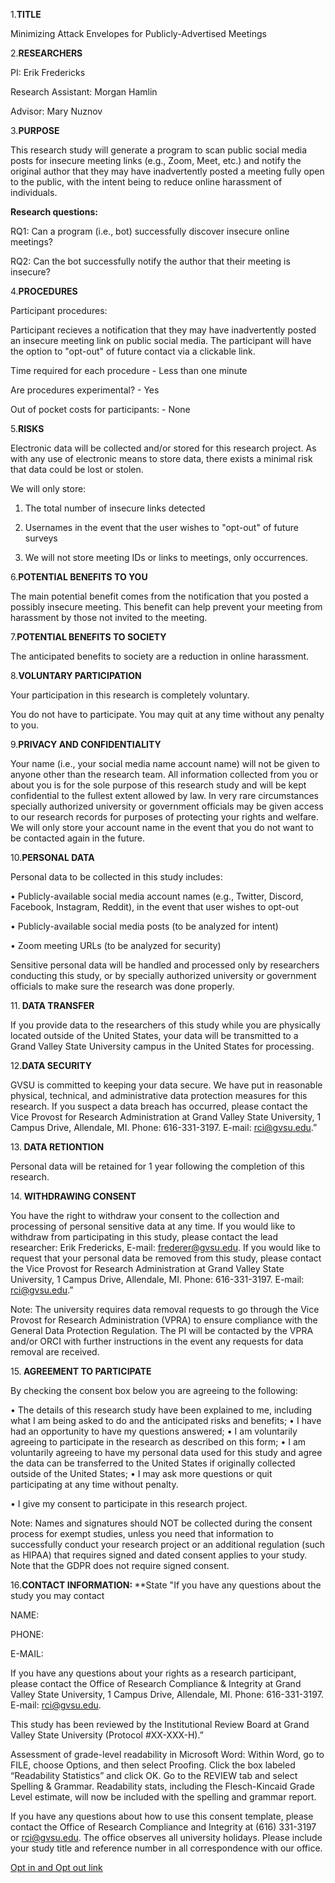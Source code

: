 
 1.<b>TITLE</b>

Minimizing Attack Envelopes for Publicly-Advertised Meetings

2.<b>RESEARCHERS</b>

PI: Erik Fredericks

Research Assistant: Morgan Hamlin

 Advisor: Mary Nuznov

3.<b>PURPOSE</b>

This research study will generate a program to scan public social media posts for insecure meeting links (e.g., Zoom, Meet, etc.) and notify the original author that they 	   may have inadvertently posted a meeting fully open to the public, with the intent being to reduce online harassment of individuals.

<b>Research questions:</b>

RQ1: Can a program (i.e., bot) successfully discover insecure online meetings?

RQ2: Can the bot successfully notify the author that their meeting is insecure?

4.<b>PROCEDURES</b>

Participant procedures:		

Participant recieves a notification that they may have inadvertently posted an insecure  meeting link on public social media.  The participant will have the  option to 	"opt-out"  of future contact via a clickable link.
		

Time required for each procedure	-	Less than one minute

Are procedures experimental?	        -	Yes

Out of pocket costs for participants:	-	None

5.<b>RISKS </b>

Electronic data will be collected and/or stored for this research project. As with any use of electronic means to store data, there exists a minimal risk that data could 	  be lost or stolen.

We will only store:
	
1) The total number of insecure links detected
	
2) Usernames in the event that the user wishes to "opt-out" of future surveys

3) We will not store meeting IDs or links to meetings, only occurrences.

6.<b>POTENTIAL BENEFITS TO YOU </b>

The main potential benefit comes from the notification that you posted a possibly insecure meeting.  This benefit can help prevent your meeting from harassment by those 	 not invited to the meeting.

7.<b>POTENTIAL BENEFITS TO SOCIETY</b>

The anticipated benefits to society are a reduction in online harassment.

8.<b>VOLUNTARY PARTICIPATION </b>
  
  Your participation in this research is completely voluntary. 
  
  You do not have to participate. You may quit at any time without any penalty to you. 

  
  9.<b>PRIVACY AND CONFIDENTIALITY</b>
  

Your name (i.e., your social media name account name) will not be given to anyone other than the research team.  All information collected from you or about you is for the 	 sole purpose of this research study and will be kept confidential to the fullest extent allowed by law. In very rare circumstances specially authorized university or 		government officials may be given access to our research records for purposes of protecting your rights and welfare.  We will only store your account name in the event 	that you do not want to be contacted again in the future.

10.<b>PERSONAL DATA</b>

Personal data to be collected in this study includes:
 
•	Publicly-available social media account names (e.g., Twitter, Discord, Facebook, Instagram, Reddit), in the event that user wishes to opt-out

•	Publicly-available social media posts (to be analyzed for intent)
  
•	Zoom meeting URLs (to be analyzed for security)

  Sensitive personal data will be handled and processed only by researchers conducting this study, or by specially authorized university or government officials to make sure the research was done properly.

11.<b> DATA TRANSFER</b>

If you provide data to the researchers of this study while you are physically located outside of the United States, your data will be transmitted to a Grand Valley State University campus in the United States for processing.

12.<b>DATA SECURITY</b>

  GVSU is committed to keeping your data secure. We have put in reasonable physical, technical, and administrative data protection measures for this research. If you suspect a data breach has occurred, please contact the Vice Provost for Research Administration at Grand Valley State University, 1 Campus Drive, Allendale, MI. Phone: 616-331-3197. E-mail: rci@gvsu.edu.”

13.<b> DATA RETIONTION</b>

  Personal data will be retained for 1 year following the completion of this research.

14.<b> WITHDRAWING CONSENT </b>

  You have the right to withdraw your consent to the collection and processing of personal sensitive data at any time. If you would like to withdraw from participating in this study, please contact the lead researcher: Erik Fredericks, E-mail: frederer@gvsu.edu. If you would like to request that your personal data be removed from this study, please contact the Vice Provost for Research Administration at Grand Valley State University, 1 Campus Drive, Allendale, MI. Phone: 616-331-3197. E-mail: [rci@gvsu.edu](rci@gvsu.edu).” 

  Note: The university requires data removal requests to go through the Vice Provost for Research Administration (VPRA) to ensure compliance with the General Data Protection Regulation. The PI will be contacted by the VPRA and/or ORCI with further instructions in the event any requests for data removal are received.

15.<b> AGREEMENT TO PARTICIPATE</b>

By checking the consent box below you are agreeing to the following: 

•	The details of this research study have been explained to me, including what I am being asked to do and the anticipated risks and benefits; 
•	I have had an opportunity to have my questions answered;
•	I am voluntarily agreeing to participate in the research as described on this form;
•	I am voluntarily agreeing to have my personal data used for this study and agree the data can be transferred to the United States if originally collected outside of the United States;
•	I may ask more questions or quit participating at any time without penalty.


•  I give my consent to participate in this research project.


Note: Names and signatures should NOT be collected during the consent process for exempt studies, unless you need that information to successfully conduct your research project or an additional regulation (such as HIPAA) that requires signed and dated consent applies to your study. Note that the GDPR does not require signed consent. 

16.<b>CONTACT INFORMATION: </b> **State "If you have any questions about the study you may contact

NAME:

PHONE:

E-MAIL:  	

If you have any questions about your rights as a research participant, please contact the Office of Research Compliance & Integrity at Grand Valley State University, 1 Campus Drive, Allendale, MI. Phone: 616-331-3197. E-mail: [rci@gvsu.edu](rci@gvsu.edu).

This study has been reviewed by the Institutional Review Board at Grand Valley State University (Protocol #XX-XXX-H).”




Assessment of grade-level readability in Microsoft Word: Within Word, go to FILE, choose Options, and then select Proofing. Click the box labeled “Readability Statistics” and click OK. Go to the REVIEW tab and select Spelling & Grammar. Readability stats, including the Flesch-Kincaid Grade Level estimate, will now be included with the spelling and grammar report.


If you have any questions about how to use this consent template, please contact the Office of Research Compliance and Integrity at (616) 331-3197 or rci@gvsu.edu. The office observes all university holidays. Please include your study title and reference number in all correspondence with our office.
  
  
  
[Opt in and Opt out link](https://forms.office.com/Pages/ResponsePage.aspx?id=6c-lt57zhkKHenpCYBFGVMq-hnnReA5Epq414b_ME61UOExXSUJNTUtXR1VNRzFWSjJPV0IwSlE0Ui4u)

